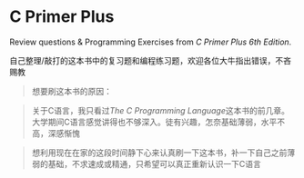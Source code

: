# C Primer Plus
Review questions &amp; Programming Exercises from *C Primer Plus 6th Edition*.

自己整理/敲打的这本书中的复习题和编程练习题，欢迎各位大牛指出错误，不吝赐教

> 想要刷这本书的原因：

> 关于C语言，我只看过*The C Programming Language*这本书的前几章。大学期间C语言感觉讲得也不够深入。徒有兴趣，怎奈基础薄弱，水平不高，深感惭愧

> 想利用现在在家的这段时间静下心来认真刷一下这本书，补一下自己之前薄弱的基础，不求速成或精通，只希望可以真正重新认识一下C语言
